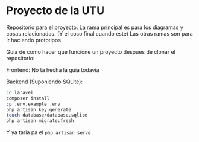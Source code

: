 # Proyecto de la UTU

Repositorio para el proyecto.
La rama principal es para los diagramas y cosas relacionadas. (Y el coso final cuando este)
Las otras ramas son para ir haciendo prototipos.

Guia de como hacer que funcione un proyecto despues de clonar el repositorio:

Frontend:
No ta hecha la guia todavia

Backend (Suponiendo SQLite):
```bash
cd laravel
composer install
cp .env.example .env
php artisan key:generate
touch database/database.sqlite
php artisan migrate:fresh
```
Y ya taria pa el `php artisan serve` 
